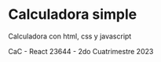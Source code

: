 # Calculadora simple
Calculadora con html, css y javascript

CaC - React 23644 - 2do Cuatrimestre 2023
